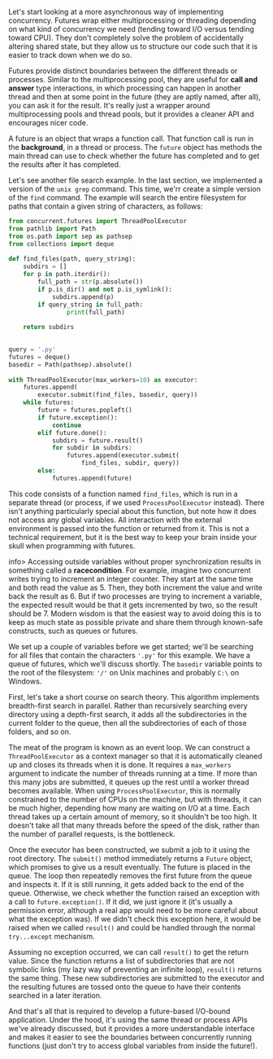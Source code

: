 Let's start looking at a more asynchronous way of implementing  concurrency. Futures wrap either multiprocessing or threading depending  on what kind of concurrency we need (tending toward I/O versus tending  toward CPU). They don't completely solve the problem of accidentally  altering shared state, but they allow us to structure our code such that  it is easier to track down when we do so.

Futures provide  distinct boundaries between the different threads or processes. Similar  to the multiprocessing pool, they are useful for **call and answer** type  interactions, in which processing can happen in another thread and then  at some point in the future (they are aptly named, after all), you can  ask it for the result. It's really just a wrapper around multiprocessing  pools and thread pools, but it provides a cleaner API and encourages  nicer code.

A future is an object that wraps a function call. That function call is run in the **background**, in a thread or process. The `future` object has methods the main thread can use to check whether the future has completed and to get the results after it has completed.

Let's see another file search example. In the last section, we implemented a version of the `unix grep` command. This time, we'rr create a simple version of the `find` command. The example will search the entire filesystem for paths that contain a given string of characters, as follows:

```python
from concurrent.futures import ThreadPoolExecutor 
from pathlib import Path 
from os.path import sep as pathsep 
from collections import deque 
 
def find_files(path, query_string): 
    subdirs = [] 
    for p in path.iterdir(): 
        full_path = str(p.absolute()) 
        if p.is_dir() and not p.is_symlink(): 
            subdirs.append(p) 
        if query_string in full_path: 
                print(full_path) 
 
    return subdirs 

 
query = '.py' 
futures = deque() 
basedir = Path(pathsep).absolute() 
 
with ThreadPoolExecutor(max_workers=10) as executor: 
    futures.append( 
        executor.submit(find_files, basedir, query)) 
    while futures: 
        future = futures.popleft() 
        if future.exception(): 
            continue 
        elif future.done(): 
            subdirs = future.result() 
            for subdir in subdirs: 
                futures.append(executor.submit( 
                    find_files, subdir, query)) 
        else: 
            futures.append(future) 
```

This code consists of a function named `find_files`, which is run in a separate thread (or process, if we used `ProcessPoolExecutor`  instead). There isn't anything particularly special about this  function, but note how it does not access any global variables. All interaction  with the external environment is passed into the function or returned  from it. This is not a technical requirement, but it is the best way to keep your brain inside your skull when programming with futures.

info> Accessing outside variables without proper synchronization results in something called a **racecondition**.  For example, imagine two concurrent writes trying to increment an  integer counter. They start at the same time and both read the value as  5. Then, they both increment the value and write back the result as 6.  But if two processes are trying to increment a variable, the expected  result would be that it gets incremented by two, so the result should be  7. Modern wisdom is that the easiest way to avoid doing this is to keep  as much state as possible private and share them through known-safe  constructs, such as queues or futures.

We set up a couple of variables before we get started; we'll be searching for all files that contain the characters `'.py'` for this example. We have a queue of futures, which we'll discuss shortly. The `basedir` variable points to the root of the filesystem: `'/'` on Unix machines and probably `C:\` on Windows.

First, let's take a short course on search theory. This algorithm implements breadth-first search in parallel. Rather than recursively searching every directory using a depth-first  search, it adds all the subdirectories in the current folder to the  queue, then all the subdirectories of each of those folders, and so on.

The meat of the program is known as an event loop. We can construct a `ThreadPoolExecutor` as a context manager so that it is automatically cleaned up and closes its threads when it is done. It requires a `max_workers`  argument to indicate the number of threads running at a time. If more  than this many jobs are submitted, it queues up the rest until a worker  thread becomes available. When using `ProcessPoolExecutor`,  this is normally constrained to the number of CPUs on the machine, but  with threads, it can be much higher, depending how many are waiting on  I/O at a time. Each thread takes up a certain amount  of memory, so it shouldn't be too high. It doesn't take all that many  threads before the speed of the disk, rather than the number of parallel  requests, is the bottleneck.

Once the executor has been constructed, we submit a job to it using the root directory. The `submit()` method immediately returns a `Future`  object, which promises to give us a result eventually. The future is  placed in the queue. The loop then repeatedly removes the first future  from the queue and inspects it. If it is still running, it gets added  back to the end of the queue. Otherwise, we check whether the function raised an exception with a call to `future.exception()`.  If it did, we just ignore it (it's usually a permission error, although  a real app would need to be more careful about what the exception was).  If we didn't check this exception here, it would be raised when we  called `result()` and could be handled through the normal `try...except` mechanism.

Assuming no exception occurred, we can call `result()`  to get the return value. Since the function returns a list of  subdirectories that are not symbolic links (my lazy way of preventing an  infinite loop), `result()` returns the same  thing. These new subdirectories are submitted to the executor and the  resulting futures are tossed onto the queue to have their contents  searched in a later iteration.

And that's all that is required to  develop a future-based I/O-bound application. Under the hood, it's using  the same thread or process APIs we've already discussed, but it  provides a more understandable interface and makes it easier to see the  boundaries between concurrently running functions (just don't try to access global variables from inside the future!).